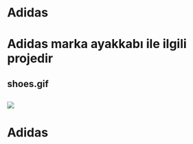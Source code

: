  <h1>Adidas<h1>
 <p> Adidas marka  ayakkabı ile ilgili  projedir <p>

 <h2>shoes.gif<h2>
 
 ![](shoes.gif)

# Adidas
